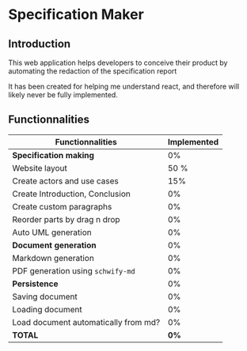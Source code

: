 # Specification Maker

## Introduction

This web application helps developers to conceive their
product by automating the redaction of the specification report

It has been created for helping me understand react, and therefore will likely never be fully implemented.

## Functionnalities

| Functionnalities                     | Implemented |
| ------------------------------------ | ----------- |
| **Specification making**             | 0%          |
| Website layout                       | 50 %        |
| Create actors and use cases          | 15%         |
| Create Introduction, Conclusion      | 0%          |
| Create custom paragraphs             | 0%          |
| Reorder parts by drag n drop         | 0%          |
| Auto UML generation                  | 0%          |
| **Document generation**              | 0%          |
| Markdown generation                  | 0%          |
| PDF generation using `schwify-md`    | 0%          |
| **Persistence**                      | 0%          |
| Saving document                      | 0%          |
| Loading document                     | 0%          |
| Load document automatically from md? | 0%          |
| **TOTAL**                            | **0%**      |
